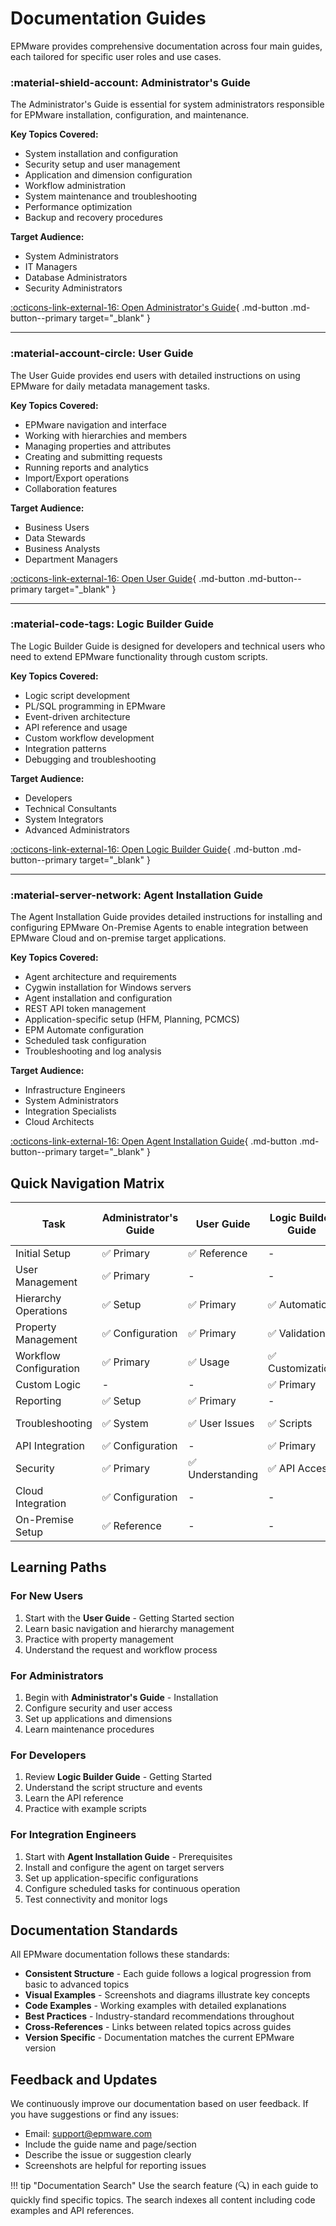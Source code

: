 # Documentation Guides

EPMware provides comprehensive documentation across four main guides, each tailored for specific user roles and use cases.

### :material-shield-account: Administrator's Guide

The Administrator's Guide is essential for system administrators responsible for EPMware installation, configuration, and maintenance.

**Key Topics Covered:**
- System installation and configuration
- Security setup and user management
- Application and dimension configuration
- Workflow administration
- System maintenance and troubleshooting
- Performance optimization
- Backup and recovery procedures

**Target Audience:**
- System Administrators
- IT Managers
- Database Administrators
- Security Administrators

[:octicons-link-external-16: Open Administrator's Guide](https://admin-guide.epmware.com/){ .md-button .md-button--primary target="_blank" }

---

### :material-account-circle: User Guide

The User Guide provides end users with detailed instructions on using EPMware for daily metadata management tasks.

**Key Topics Covered:**
- EPMware navigation and interface
- Working with hierarchies and members
- Managing properties and attributes
- Creating and submitting requests
- Running reports and analytics
- Import/Export operations
- Collaboration features

**Target Audience:**
- Business Users
- Data Stewards
- Business Analysts
- Department Managers

[:octicons-link-external-16: Open User Guide](https://user-guide.epmware.com/){ .md-button .md-button--primary target="_blank" }

---

### :material-code-tags: Logic Builder Guide

The Logic Builder Guide is designed for developers and technical users who need to extend EPMware functionality through custom scripts.

**Key Topics Covered:**
- Logic script development
- PL/SQL programming in EPMware
- Event-driven architecture
- API reference and usage
- Custom workflow development
- Integration patterns
- Debugging and troubleshooting

**Target Audience:**
- Developers
- Technical Consultants
- System Integrators
- Advanced Administrators

[:octicons-link-external-16: Open Logic Builder Guide](https://logic-builder-guide.epmware.com/){ .md-button .md-button--primary target="_blank" }

---

### :material-server-network: Agent Installation Guide

The Agent Installation Guide provides detailed instructions for installing and configuring EPMware On-Premise Agents to enable integration between EPMware Cloud and on-premise target applications.

**Key Topics Covered:**
- Agent architecture and requirements
- Cygwin installation for Windows servers
- Agent installation and configuration
- REST API token management
- Application-specific setup (HFM, Planning, PCMCS)
- EPM Automate configuration
- Scheduled task configuration
- Troubleshooting and log analysis

**Target Audience:**
- Infrastructure Engineers
- System Administrators
- Integration Specialists
- Cloud Architects

[:octicons-link-external-16: Open Agent Installation Guide](https://agent-install-guide.epmware.com/){ .md-button .md-button--primary target="_blank" }

## Quick Navigation Matrix

| Task | Administrator's Guide | User Guide | Logic Builder Guide | Agent Installation Guide |
|------|----------------------|------------|-------------------|-------------------------|
| Initial Setup | ✅ Primary | ✅ Reference | - | ✅ Integration |
| User Management | ✅ Primary | - | - | - |
| Hierarchy Operations | ✅ Setup | ✅ Primary | ✅ Automation | - |
| Property Management | ✅ Configuration | ✅ Primary | ✅ Validation | - |
| Workflow Configuration | ✅ Primary | ✅ Usage | ✅ Customization | - |
| Custom Logic | - | - | ✅ Primary | - |
| Reporting | ✅ Setup | ✅ Primary | - | - |
| Troubleshooting | ✅ System | ✅ User Issues | ✅ Scripts | ✅ Agent Issues |
| API Integration | ✅ Configuration | - | ✅ Primary | ✅ REST API |
| Security | ✅ Primary | ✅ Understanding | ✅ API Access | ✅ Token Management |
| Cloud Integration | ✅ Configuration | - | - | ✅ Primary |
| On-Premise Setup | ✅ Reference | - | - | ✅ Primary |

## Learning Paths

### For New Users
1. Start with the **User Guide** - Getting Started section
2. Learn basic navigation and hierarchy management
3. Practice with property management
4. Understand the request and workflow process

### For Administrators
1. Begin with **Administrator's Guide** - Installation
2. Configure security and user access
3. Set up applications and dimensions
4. Learn maintenance procedures

### For Developers
1. Review **Logic Builder Guide** - Getting Started
2. Understand the script structure and events
3. Learn the API reference
4. Practice with example scripts

### For Integration Engineers
1. Start with **Agent Installation Guide** - Prerequisites
2. Install and configure the agent on target servers
3. Set up application-specific configurations
4. Configure scheduled tasks for continuous operation
5. Test connectivity and monitor logs

## Documentation Standards

All EPMware documentation follows these standards:

- **Consistent Structure** - Each guide follows a logical progression from basic to advanced topics
- **Visual Examples** - Screenshots and diagrams illustrate key concepts
- **Code Examples** - Working examples with detailed explanations
- **Best Practices** - Industry-standard recommendations throughout
- **Cross-References** - Links between related topics across guides
- **Version Specific** - Documentation matches the current EPMware version

## Feedback and Updates

We continuously improve our documentation based on user feedback. If you have suggestions or find any issues:

- Email: support@epmware.com
- Include the guide name and page/section
- Describe the issue or suggestion clearly
- Screenshots are helpful for reporting issues

!!! tip "Documentation Search"
    Use the search feature (🔍) in each guide to quickly find specific topics. The search indexes all content including code examples and API references.